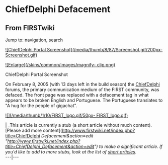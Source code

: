 # ChiefDelphi Defacement

## From FIRSTwiki

Jump to: navigation, search

[![ChiefDelphi Portal Screenshot](/media/thumb/8/87/Screenshot.gif/200px-
Screenshot.gif)](Image:Screenshot.gif "ChiefDelphi Portal
Screenshot")

[![Enlarge](/skins/common/images/magnify-
clip.png)](Image:Screenshot.gif "Enlarge")

ChiefDelphi Portal Screenshot

On February 8, 2005 (with 13 days left in the build season) the [ChiefDelphi](chiefdelphi) forums, the primary communication medium of the FIRST community, was defaced. The front page was replaced with a defacement tag in what appears to be broken English and Portuguese. The Portuguese translates to "A hug for the people of gigachat".

[![](/media/thumb/1/10/FIRST_logo.gif/50px-
FIRST_logo.gif)](Image:FIRST_logo.gif)

| _This article is currently a stub (a short article without much content). [Please add more content](http://www.firstwiki.net/index.php?title=ChiefDelphi
_Defacement&action=edit "http://www.firstwiki.net/index.php?title=ChiefDelphi_Defacement&action=edit") to make a significant article. If you'd like to add to more stubs, look at the list of [short articles](Special:Shortpages "Special:Shortpages")._<br>
---|---
